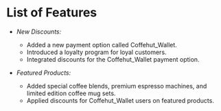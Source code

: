 # List of Features 

- *New Discounts:*
  - Added a new payment option called Coffehut_Wallet.
  - Introduced a loyalty program for loyal customers.
  - Integrated discounts for the Coffehut_Wallet payment option.

- *Featured Products:*
  - Added special coffee blends, premium espresso machines, and limited edition coffee mug sets.
  - Applied discounts for Coffehut_Wallet users on featured products.
